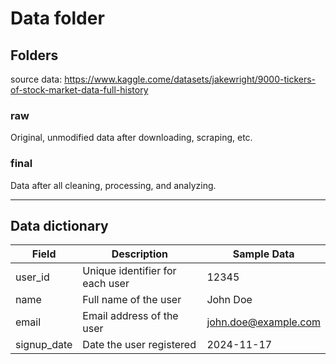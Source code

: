 # Data folder

## Folders

source data:
https://www.kaggle.come/datasets/jakewright/9000-tickers-of-stock-market-data-full-history

### raw

Original, unmodified data after downloading, scraping, etc.

### final

Data after all cleaning, processing, and analyzing.

---

## Data dictionary

| Field       | Description                     | Sample Data          |
| ----------- | ------------------------------- | -------------------- |
| user_id     | Unique identifier for each user | 12345                |
| name        | Full name of the user           | John Doe             |
| email       | Email address of the user       | john.doe@example.com |
| signup_date | Date the user registered        | 2024-11-17           |
